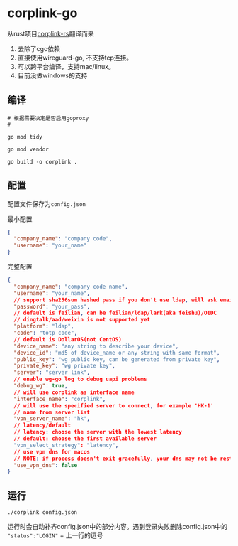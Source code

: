 # corplink-go
从rust项目[corplink-rs](https://github.com/PinkD/corplink-rs)翻译而来

1. 去除了cgo依赖
2. 直接使用wireguard-go, 不支持tcp连接。 
3. 可以跨平台编译，支持mac/linux。
4. 目前没做windows的支持


## 编译

```
# 根据需要决定是否启用goproxy
#  

go mod tidy

go mod vendor

go build -o corplink .
```


## 配置
配置文件保存为`config.json`

最小配置
```json
{
  "company_name": "company code",
  "username": "your_name"
}
```

完整配置
```json
{
  "company_name": "company code name",
  "username": "your_name",
  // support sha256sum hashed pass if you don't use ldap, will ask email for code if not provided
  "password": "your_pass",
  // default is feilian, can be feilian/ldap/lark(aka feishu)/OIDC
  // dingtalk/aad/weixin is not supported yet
  "platform": "ldap",
  "code": "totp code",
  // default is DollarOS(not CentOS)
  "device_name": "any string to describe your device",
  "device_id": "md5 of device_name or any string with same format",
  "public_key": "wg public key, can be generated from private key",
  "private_key": "wg private key",
  "server": "server link",
  // enable wg-go log to debug uapi problems
  "debug_wg": true,
  // will use corplink as interface name
  "interface_name": "corplink",
  // will use the specified server to connect, for example 'HK-1'
  // name from server list
  "vpn_server_name": "hk",
  // latency/default
  // latency: choose the server with the lowest latency
  // default: choose the first available server
  "vpn_select_strategy": "latency",
  // use vpn dns for macos
  // NOTE: if process doesn't exit gracefully, your dns may not be restored
  "use_vpn_dns": false
}
```

## 运行
```
./corplink config.json
```
运行时会自动补齐config.json中的部分内容。遇到登录失败删除config.json中的 `"status":"LOGIN"` + 上一行的逗号
